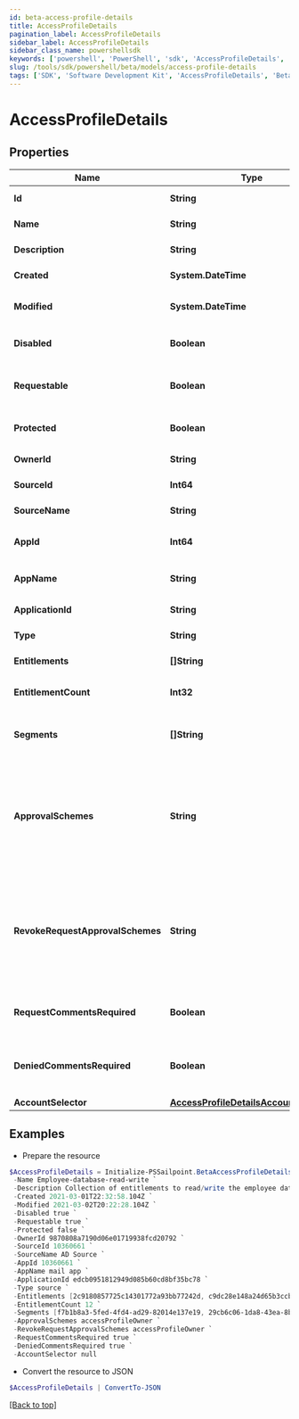 ```yaml
---
id: beta-access-profile-details
title: AccessProfileDetails
pagination_label: AccessProfileDetails
sidebar_label: AccessProfileDetails
sidebar_class_name: powershellsdk
keywords: ['powershell', 'PowerShell', 'sdk', 'AccessProfileDetails', 'BetaAccessProfileDetails'] 
slug: /tools/sdk/powershell/beta/models/access-profile-details
tags: ['SDK', 'Software Development Kit', 'AccessProfileDetails', 'BetaAccessProfileDetails']
---
```



# AccessProfileDetails

## Properties

Name | Type | Description | Notes
------------ | ------------- | ------------- | -------------
**Id** | **String** | The ID of the Access Profile | [optional] 
**Name** | **String** | Name of the Access Profile | [optional] 
**Description** | **String** | Information about the Access Profile | [optional] 
**Created** | **System.DateTime** | Date the Access Profile was created | [optional] 
**Modified** | **System.DateTime** | Date the Access Profile was last modified. | [optional] 
**Disabled** | **Boolean** | Whether the Access Profile is enabled. | [optional] [default to $true]
**Requestable** | **Boolean** | Whether the Access Profile is requestable via access request. | [optional] [default to $false]
**Protected** | **Boolean** | Whether the Access Profile is protected. | [optional] [default to $false]
**OwnerId** | **String** | The owner ID of the Access Profile | [optional] 
**SourceId** | **Int64** | The source ID of the Access Profile | [optional] 
**SourceName** | **String** | The source name of the Access Profile | [optional] 
**AppId** | **Int64** | The source app ID of the Access Profile | [optional] 
**AppName** | **String** | The source app name of the Access Profile | [optional] 
**ApplicationId** | **String** | The id of the application | [optional] 
**Type** | **String** | The type of the access profile | [optional] 
**Entitlements** | **[]String** | List of IDs of entitlements | [optional] 
**EntitlementCount** | **Int32** | The number of entitlements in the access profile | [optional] 
**Segments** | **[]String** | List of IDs of segments, if any, to which this Access Profile is assigned. | [optional] 
**ApprovalSchemes** | **String** | Comma-separated list of approval schemes. Each approval scheme is one of - manager - appOwner - sourceOwner - accessProfileOwner - workgroup:&lt;workgroupId&gt;  | [optional] 
**RevokeRequestApprovalSchemes** | **String** | Comma-separated list of revoke request approval schemes. Each approval scheme is one of - manager - sourceOwner - accessProfileOwner - workgroup:&lt;workgroupId&gt;  | [optional] 
**RequestCommentsRequired** | **Boolean** | Whether the access profile require request comment for access request. | [optional] [default to $false]
**DeniedCommentsRequired** | **Boolean** | Whether denied comment is required when access request is denied. | [optional] [default to $false]
**AccountSelector** | [**AccessProfileDetailsAccountSelector**](access-profile-details-account-selector) |  | [optional] 

## Examples

- Prepare the resource
```powershell
$AccessProfileDetails = Initialize-PSSailpoint.BetaAccessProfileDetails  -Id 2c91808a7190d06e01719938fcd20792 `
 -Name Employee-database-read-write `
 -Description Collection of entitlements to read/write the employee database `
 -Created 2021-03-01T22:32:58.104Z `
 -Modified 2021-03-02T20:22:28.104Z `
 -Disabled true `
 -Requestable true `
 -Protected false `
 -OwnerId 9870808a7190d06e01719938fcd20792 `
 -SourceId 10360661 `
 -SourceName AD Source `
 -AppId 10360661 `
 -AppName mail app `
 -ApplicationId edcb0951812949d085b60cd8bf35bc78 `
 -Type source `
 -Entitlements [2c9180857725c14301772a93bb77242d, c9dc28e148a24d65b3ccb5fb8ca5ddd9] `
 -EntitlementCount 12 `
 -Segments [f7b1b8a3-5fed-4fd4-ad29-82014e137e19, 29cb6c06-1da8-43ea-8be4-b3125f248f2a] `
 -ApprovalSchemes accessProfileOwner `
 -RevokeRequestApprovalSchemes accessProfileOwner `
 -RequestCommentsRequired true `
 -DeniedCommentsRequired true `
 -AccountSelector null
```

- Convert the resource to JSON
```powershell
$AccessProfileDetails | ConvertTo-JSON
```


[[Back to top]](#) 

